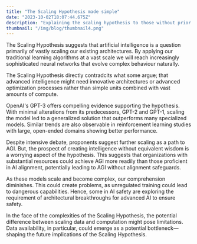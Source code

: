 ```yaml
---
title: "The Scaling Hypothesis made simple"
date: "2023-10-02T18:07:44.675Z"
description: "Explaining the scaling hypothesis to those without prior context"
thumbnail: "/img/blog/thumbnail4.png"
---
```


The Scaling Hypothesis suggests that artificial intelligence is a question primarily of vastly scaling our existing architectures. By applying our traditional learning algorithms at a vast scale we will reach increasingly sophisticated neural networks that evolve complex behaviour naturally.

The Scaling Hypothesis directly contradcits what some argue; that advanced intelligence might need innovative architectures or advanced optimization processes rather than simple units combined with vast amounts of compute. 

OpenAI's GPT-3 offers compelling evidence supporting the hypothesis. With minimal alterations from its predecessors, GPT-2 and GPT-1, scaling the model led to a generalized solution that outperforms many specialized models. Similar trends are also observable in reinforcement learning studies with large, open-ended domains showing better performance.

Despite intensive debate, proponents suggest further scaling as a path to AGI. But, the prospect of creating intelligence without equivalent wisdom is a worrying aspect of the hypothesis. This suggests that organizations with substantial resources could achieve AGI more readily than those proficient in AI alignment, potentially leading to AGI without alignment safeguards.

As these models scale and become complex, our comprehension diminishes. This could create problems, as unregulated training could lead to dangerous capabilities. Hence, some in AI safety are exploring the requirement of architectural breakthroughs for advanced AI to ensure safety.

In the face of the complexities of the Scaling Hypothesis, the potential difference between scaling data and computation might pose limitations. Data availability, in particular, could emerge as a potential bottleneck—shaping the future implications of the Scaling Hypothesis.
